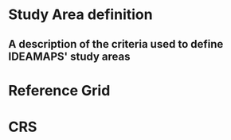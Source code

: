 # Study Area definition
## A description of the criteria used to define IDEAMAPS' study areas

# Reference Grid


# CRS
